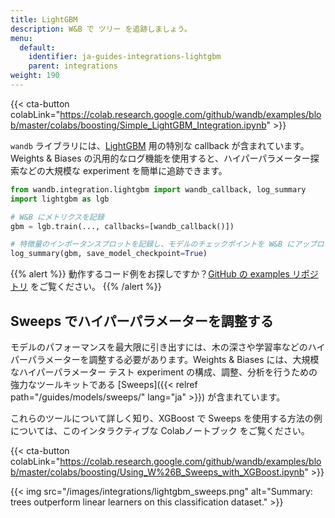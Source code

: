 ```yaml
---
title: LightGBM
description: W&B で ツリー を追跡しましょう。
menu:
  default:
    identifier: ja-guides-integrations-lightgbm
    parent: integrations
weight: 190
---
```


{{< cta-button colabLink="https://colab.research.google.com/github/wandb/examples/blob/master/colabs/boosting/Simple_LightGBM_Integration.ipynb" >}}

`wandb` ライブラリには、[LightGBM](https://lightgbm.readthedocs.io/en/latest/) 用の特別な callback が含まれています。Weights & Biases の汎用的なログ機能を使用すると、ハイパーパラメーター探索などの大規模な experiment を簡単に追跡できます。

```python
from wandb.integration.lightgbm import wandb_callback, log_summary
import lightgbm as lgb

# W&B にメトリクスを記録
gbm = lgb.train(..., callbacks=[wandb_callback()])

# 特徴量のインポータンスプロットを記録し、モデルのチェックポイントを W&B にアップロード
log_summary(gbm, save_model_checkpoint=True)
```

{{% alert %}}
動作するコード例をお探しですか？[GitHub の examples リポジトリ](https://github.com/wandb/examples/tree/master/examples/boosting-algorithms) をご覧ください。
{{% /alert %}}

## Sweeps でハイパーパラメーターを調整する

モデルのパフォーマンスを最大限に引き出すには、木の深さや学習率などのハイパーパラメーターを調整する必要があります。Weights & Biases には、大規模なハイパーパラメーター テスト experiment の構成、調整、分析を行うための強力なツールキットである [Sweeps]({{< relref path="/guides/models/sweeps/" lang="ja" >}}) が含まれています。

これらのツールについて詳しく知り、XGBoost で Sweeps を使用する方法の例については、このインタラクティブな Colabノートブック をご覧ください。

{{< cta-button colabLink="https://colab.research.google.com/github/wandb/examples/blob/master/colabs/boosting/Using_W%26B_Sweeps_with_XGBoost.ipynb" >}}

{{< img src="/images/integrations/lightgbm_sweeps.png" alt="Summary: trees outperform linear learners on this classification dataset." >}}

